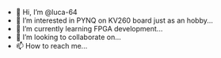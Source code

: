 - 👋 Hi, I’m @luca-64
- 👀 I’m interested in PYNQ on KV260 board just as an hobby...
- 🌱 I’m currently learning FPGA development...
- 💞️ I’m looking to collaborate on...
- 📫 How to reach me...

<!---
luca-64/luca-64 is a ✨ special ✨ repository because its `README.md` (this file) appears on your GitHub profile.
You can click the Preview link to take a look at your changes.
--->
